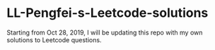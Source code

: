 # LL-Pengfei-s-Leetcode-solutions
Starting from Oct 28, 2019, I will be updating this repo with my own solutions to Leetcode questions.
